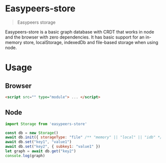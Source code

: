 # Easypeers-store
> Easypeers storage

Easypeers-store is a basic graph database with CRDT that works in node and the browser with zero dependencies. It has basic support for an in-memory store, localStorage, indexedDb and file-based storage when using node.

# Usage
## Browser
```html
<script src="" type="module"> ... </script>
```

## Node

```js
import Storage from 'easypeers-store'
```

```js
const db = new Storage()
await db.init({ storageType: "file" /** "memory" || "local" || "idb" */ })
await db.set("key1", "value1")
await db.set("key2", { subkey1: "value1" })
let graph = await db.get("key2")
console.log(graph)
```